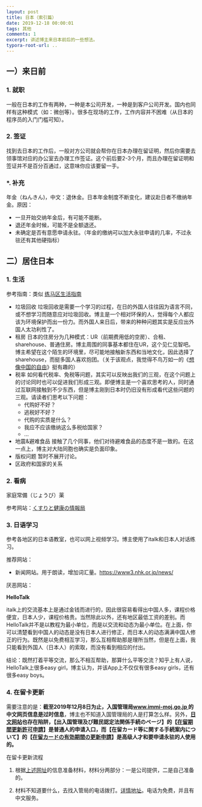 ```yaml
---
layout: post
title: 日本（索引篇）
date: 2019-12-18 00:00:01
tags: 其他
comments: 1
excerpt: 讲述博主来日本前后的一些想法。
typora-root-url: .. 
---
```






## 一）来日前

### 1. 就职

一般在日本的工作有两种，一种是本公司开发，一种是到客户公司开发。国内也同样有这种模式（如：微创等）。很多在现场的工作，工作内容并不困难（从日本的程序员的入门门槛可知）。

### 2. 签证

找到去日本的工作后，一般对方公司就会帮你在日本办理在留证明，然后你需要去领事馆对应的办公室去办理工作签证。这个前后要2-3个月，而且办理在留证明和签证并不是百分百通过，这意味你应该要留一手。

### *. 补充

年金（ねんきん)，中文：退休金。日本年金制度不断变化，建议赴日者不缴纳年金。原因：

- 一旦开始交纳年金后，有可能不能断。
- 退还年金时候，可能不是全额退还。
- 未确定是否有意愿申请永驻。（年金的缴纳可以加大永驻申请的几率，不过永驻还有其他硬指标）



## 二）居住日本

### 1. 生活

参考指南：类似  [练马区生活指南](https://www.city.nerima.tokyo.jp/kusei/koho/publication/cityguide.html)

- 垃圾回收
  垃圾回收是需要一个学习的过程，在日的外国人往往因为语言不同，或不想学习而随意应对垃圾回收。博主是一个相对环保的人，觉得每个人都应该为环境保护而出一份力。而外国人来日后，带来的种种问题其实是反应出外国人太功利性了。
- 租房
  日本的住房分为几种模式：UR（前期费用低的空房）、合租、sharehouse、普通住房。博主周围的同事基本都住在UR，这个见仁见智吧。博主希望在这个陌生的环境里，尽可能地接触新东西和当地文化，因此选择了sharehouse，而挺多国人喜欢抱团。（关于该观点，我觉得不鸟万如一的《[想像中国的自由](https://yitianshijie.net/73)》挺有趣的）
- 税率
  如何看代税率、免税等问题，其实可以反映出我们的三观，在这个问题上的讨论同时也可以促进我们形成三观。即便博主是一个喜欢思考的人，同时通过互联网接触到不少东西，但是博主刚到日本时仍旧没有形成看代这些问题的三观。请读者们思考以下问题：
  - 代购好不好？
  - 逃税好不好？
  - 代购的实质是什么？
  - 我应不应该缴纳这么多税给国家？
  - ...
-  地震&避难食品
  接触了几个同事，他们对待避难食品的态度不是一致的。在这一点上，博主对大陆同胞也确实是负面印象。
- 版权问题
  暂时不展开讨论。
- 区政府和国家的关系

### 2. 看病

家庭常備（じょうび）薬

参考网站：[くすりと健康の情報局](https://www.daiichisankyo-hc.co.jp/health/symptom/)



### 3.  日语学习

参考各地区的日本语教室，也可以网上视频学习。博主使用了italk和日本人对话练习。

推荐网站：

- 新闻网站。用于朗读，增加词汇量。https://www3.nhk.or.jp/news/

厌恶网站：

**HelloTalk**

italk上的交流基本上是通过金钱而进行的，因此很容易看得出中国人多，课程价格便宜，日本人少，课程价格贵。当然除此以外，还有地区最低工资的差别。而HelloTalk并不是以教程为最小单位，而是以交流和动态为最小单位。在上面，你可以清楚看到中国人的动态是没有日本人进行修正，而日本人的动态满满中国人修正的行为。既然是以免费相互学习，那么互相帮助那是理所当然，但是在上面，我只能看到外国人（日本人）的索取，而没有看到相应的付出。

结论：既然打着平等交流，那么不相互帮助，那算什么平等交流？知乎上有人说，HelloTalk上很多easy girl，博主认为，并该App上不仅仅有很多easy girls，还有很多easy boys。


### 4. 在留卡更新

需要注意的是：**截至2019年12月8日为止，入国管理局[www.immi-moj.go.jp ](http://www.immi-moj.go.jp/chinese/tetuduki/zairyukanri/whatzairyu.html)的中文网页信息是过时信息**，博主也不知道入国管理局的人是打算怎么样。另外，**[日文网站](http://www.moj.go.jp/tetsuduki_shutsunyukoku.html)也存在陷阱，【出入国管理及び難民認定法関係手続のページ】的【[在留期間更新許可申請](http://www.moj.go.jp/ONLINE/IMMIGRATION/16-3.html)】是普通人的申请入口，而【在留カード等に関する手続案内について】的【[在留カードの有効期間の更新申請](http://www.moj.go.jp/nyuukokukanri/kouhou/nyuukokukanri10_00011.html)】是高级人才和要申请永驻的人使用的。**

在留卡更新流程

1. 根据[上述网址](http://www.moj.go.jp/ONLINE/IMMIGRATION/16-3.html)的信息准备材料，材料分两部分：一是公司提供，二是自己准备的。

2. 材料不知道要什么，去找入管局的电话拨打。[详情地址](http://www.immi-moj.go.jp/i-ens/contact.html)。电话为免费，并且有中文服务。

